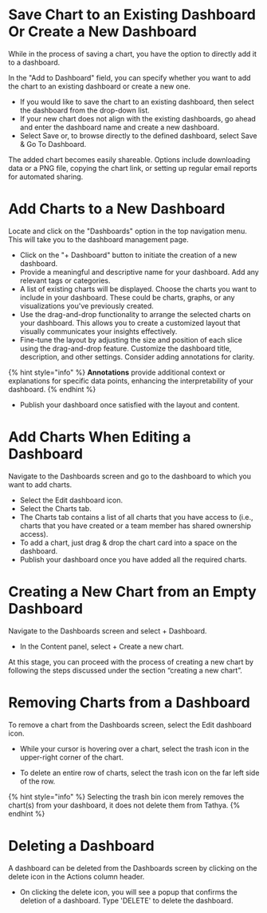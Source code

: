 # Save Chart to an Existing Dashboard Or Create a New Dashboard

While in the process of saving a chart, you have the option to directly add it to a dashboard.

In the "Add to Dashboard" field, you can specify whether you want to add the chart to an existing dashboard or create a new one.

- If you would like to save the chart to an existing dashboard, then select the dashboard from the drop-down list.
- If your new chart does not align with the existing dashboards, go ahead and enter the dashboard name and create a new dashboard.
- Select Save or, to browse directly to the defined dashboard, select Save & Go To Dashboard.

The added chart becomes easily shareable. Options include downloading data or a PNG file, copying the chart link, or setting up regular email reports for automated sharing.

# Add Charts to a New Dashboard

Locate and click on the "Dashboards" option in the top navigation menu. This will take you to the dashboard management page.

- Click on the "+ Dashboard" button to initiate the creation of a new dashboard.
- Provide a meaningful and descriptive name for your dashboard. Add any relevant tags or categories.
- A list of existing charts will be displayed. Choose the charts you want to include in your dashboard. These could be charts, graphs, or any visualizations you've previously created.
- Use the drag-and-drop functionality to arrange the selected charts on your dashboard. This allows you to create a customized layout that visually communicates your insights effectively.
- Fine-tune the layout by adjusting the size and position of each slice using the drag-and-drop feature. Customize the dashboard title, description, and other settings. Consider adding annotations for clarity.

{% hint style="info" %}
**Annotations** provide additional context or explanations for specific data points, enhancing the interpretability of your dashboard.
{% endhint %}

- Publish your dashboard once satisfied with the layout and content.

# Add Charts When Editing a Dashboard

Navigate to the Dashboards screen and go to the dashboard to which you want to add charts.

- Select the Edit dashboard icon.
- Select the Charts tab.
- The Charts tab contains a list of all charts that you have access to (i.e., charts that you have created or a team member has shared ownership access).
- To add a chart, just drag & drop the chart card into a space on the dashboard.
- Publish your dashboard once you have added all the required charts.

# Creating a New Chart from an Empty Dashboard

Navigate to the Dashboards screen and select + Dashboard.

- In the Content panel, select + Create a new chart.

At this stage, you can proceed with the process of creating a new chart by following the steps discussed under the section “creating a new chart”.

# Removing Charts from a Dashboard

To remove a chart from the Dashboards screen, select the Edit dashboard icon.

- While your cursor is hovering over a chart, select the trash icon in the upper-right corner of the chart.

- To delete an entire row of charts, select the trash icon on the far left side of the row.

{% hint style="info" %}
Selecting the trash bin icon merely removes the chart(s) from your dashboard, it does not delete them from Tathya.
{% endhint %}

# Deleting a Dashboard

A dashboard can be deleted from the Dashboards screen by clicking on the delete icon in the Actions column header.

- On clicking the delete icon, you will see a popup that confirms the deletion of a dashboard. Type 'DELETE' to delete the dashboard.